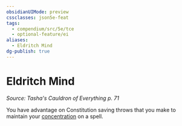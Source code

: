```yaml
---
obsidianUIMode: preview
cssclasses: json5e-feat
tags:
  - compendium/src/5e/tce
  - optional-feature/ei
aliases:
  - Eldritch Mind
dg-publish: true
---
```

# Eldritch Mind
*Source: Tasha's Cauldron of Everything p. 71*  

You have advantage on Constitution saving throws that you make to maintain your [concentration](/3-Mechanics/CLI/rules/conditions.md#concentration) on a spell.